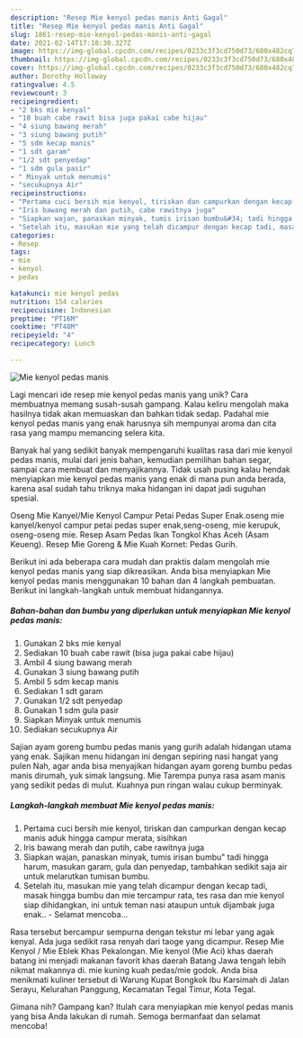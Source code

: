 ```yaml
---
description: "Resep Mie kenyol pedas manis Anti Gagal"
title: "Resep Mie kenyol pedas manis Anti Gagal"
slug: 1861-resep-mie-kenyol-pedas-manis-anti-gagal
date: 2021-02-14T17:18:30.327Z
image: https://img-global.cpcdn.com/recipes/0233c3f3cd750d73/680x482cq70/mie-kenyol-pedas-manis-foto-resep-utama.jpg
thumbnail: https://img-global.cpcdn.com/recipes/0233c3f3cd750d73/680x482cq70/mie-kenyol-pedas-manis-foto-resep-utama.jpg
cover: https://img-global.cpcdn.com/recipes/0233c3f3cd750d73/680x482cq70/mie-kenyol-pedas-manis-foto-resep-utama.jpg
author: Dorothy Holloway
ratingvalue: 4.5
reviewcount: 3
recipeingredient:
- "2 bks mie kenyal"
- "10 buah cabe rawit bisa juga pakai cabe hijau"
- "4 siung bawang merah"
- "3 siung bawang putih"
- "5 sdm kecap manis"
- "1 sdt garam"
- "1/2 sdt penyedap"
- "1 sdm gula pasir"
- " Minyak untuk menumis"
- "secukupnya Air"
recipeinstructions:
- "Pertama cuci bersih mie kenyol, tiriskan dan campurkan dengan kecap manis aduk hingga campur merata, sisihkan"
- "Iris bawang merah dan putih, cabe rawitnya juga"
- "Siapkan wajan, panaskan minyak, tumis irisan bumbu&#34; tadi hingga harum, masukan garam, gula dan penyedap, tambahkan sedikit saja air untuk melarutkan tumisan bumbu."
- "Setelah itu, masukan mie yang telah dicampur dengan kecap tadi, masak hingga bumbu dan mie tercampur rata, tes rasa dan mie kenyol siap dihidangkan, ini untuk teman nasi ataupun untuk dijambak juga enak.. Selamat mencoba..."
categories:
- Resep
tags:
- mie
- kenyol
- pedas

katakunci: mie kenyol pedas 
nutrition: 154 calories
recipecuisine: Indonesian
preptime: "PT16M"
cooktime: "PT48M"
recipeyield: "4"
recipecategory: Lunch

---
```



![Mie kenyol pedas manis](https://img-global.cpcdn.com/recipes/0233c3f3cd750d73/680x482cq70/mie-kenyol-pedas-manis-foto-resep-utama.jpg)

Lagi mencari ide resep mie kenyol pedas manis yang unik? Cara membuatnya memang susah-susah gampang. Kalau keliru mengolah maka hasilnya tidak akan memuaskan dan bahkan tidak sedap. Padahal mie kenyol pedas manis yang enak harusnya sih mempunyai aroma dan cita rasa yang mampu memancing selera kita.

Banyak hal yang sedikit banyak mempengaruhi kualitas rasa dari mie kenyol pedas manis, mulai dari jenis bahan, kemudian pemilihan bahan segar, sampai cara membuat dan menyajikannya. Tidak usah pusing kalau hendak menyiapkan mie kenyol pedas manis yang enak di mana pun anda berada, karena asal sudah tahu triknya maka hidangan ini dapat jadi suguhan spesial.

Oseng Mie Kanyel/Mie Kenyol Campur Petai Pedas Super Enak.oseng mie kanyel/kenyol campur petai pedas super enak,seng-oseng, mie kerupuk, oseng-oseng mie. Resep Asam Pedas Ikan Tongkol Khas Aceh (Asam Keueng). Resep Mie Goreng &amp; Mie Kuah Kornet: Pedas Gurih.


Berikut ini ada beberapa cara mudah dan praktis dalam mengolah mie kenyol pedas manis yang siap dikreasikan. Anda bisa menyiapkan Mie kenyol pedas manis menggunakan 10 bahan dan 4 langkah pembuatan. Berikut ini langkah-langkah untuk membuat hidangannya.

<!--inarticleads1-->

##### Bahan-bahan dan bumbu yang diperlukan untuk menyiapkan Mie kenyol pedas manis:

1. Gunakan 2 bks mie kenyal
1. Sediakan 10 buah cabe rawit (bisa juga pakai cabe hijau)
1. Ambil 4 siung bawang merah
1. Gunakan 3 siung bawang putih
1. Ambil 5 sdm kecap manis
1. Sediakan 1 sdt garam
1. Gunakan 1/2 sdt penyedap
1. Gunakan 1 sdm gula pasir
1. Siapkan  Minyak untuk menumis
1. Sediakan secukupnya Air


Sajian ayam goreng bumbu pedas manis yang gurih adalah hidangan utama yang enak. Sajikan menu hidangan ini dengan sepiring nasi hangat yang pulen Nah, agar anda bisa menyajikan hidangan ayam goreng bumbu pedas manis dirumah, yuk simak langsung. Mie Tarempa punya rasa asam manis yang sedikit pedas di mulut. Kuahnya pun ringan walau cukup berminyak. 

<!--inarticleads2-->

##### Langkah-langkah membuat Mie kenyol pedas manis:

1. Pertama cuci bersih mie kenyol, tiriskan dan campurkan dengan kecap manis aduk hingga campur merata, sisihkan
1. Iris bawang merah dan putih, cabe rawitnya juga
1. Siapkan wajan, panaskan minyak, tumis irisan bumbu&#34; tadi hingga harum, masukan garam, gula dan penyedap, tambahkan sedikit saja air untuk melarutkan tumisan bumbu.
1. Setelah itu, masukan mie yang telah dicampur dengan kecap tadi, masak hingga bumbu dan mie tercampur rata, tes rasa dan mie kenyol siap dihidangkan, ini untuk teman nasi ataupun untuk dijambak juga enak.. - Selamat mencoba...


Rasa tersebut bercampur sempurna dengan tekstur mi lebar yang agak kenyal. Ada juga sedikit rasa renyah dari taoge yang dicampur. Resep Mie Kenyol / Mie Eblek Khas Pekalongan. Mie kenyol (Mie Aci) khas daerah batang ini menjadi makanan favorit khas daerah Batang Jawa tengah lebih nikmat makannya di. mie kuning kuah pedas/mie godok. Anda bisa menikmati kuliner tersebut di Warung Kupat Bongkok Ibu Karsimah di Jalan Serayu, Kelurahan Panggung, Kecamatan Tegal Timur, Kota Tegal. 

Gimana nih? Gampang kan? Itulah cara menyiapkan mie kenyol pedas manis yang bisa Anda lakukan di rumah. Semoga bermanfaat dan selamat mencoba!
